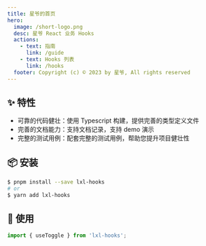 ```yaml
---
title: 星爷的首页
hero:
  image: /short-logo.png
  desc: 星爷 React 业务 Hooks
  actions:
    - text: 指南
      link: /guide
    - text: Hooks 列表
      link: /hooks
  footer: Copyright (c) © 2023 by 星爷, All rights reserved
---
```


## ✨ 特性

- 可靠的代码健壮：使用 Typescript 构建，提供完善的类型定义文件
- 完善的文档能力：支持文档记录，支持 demo 演示
- 完整的测试用例：配套完整的测试用例，帮助您提升项目健壮性

## 📦 安装

```bash
$ pnpm install --save lxl-hooks
# or
$ yarn add lxl-hooks
```

## 🔨 使用

```ts
import { useToggle } from 'lxl-hooks';
```
